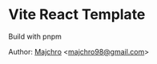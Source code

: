 # Vite React Template

Build with pnpm

Author: [Majchro](https://github.com/Majchro) \<majchro98@gmail.com>

